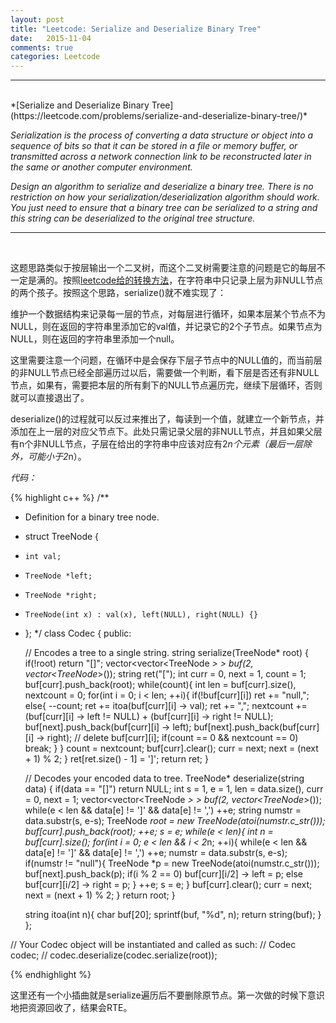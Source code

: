 ```yaml
---
layout: post
title: "Leetcode: Serialize and Deserialize Binary Tree"
date:   2015-11-04
comments: true
categories: Leetcode
---
```


***
<br />
*[Serialize and Deserialize Binary Tree](https://leetcode.com/problems/serialize-and-deserialize-binary-tree/)*

*Serialization is the process of converting a data structure or object into a sequence of bits so that it can be stored in a file or memory buffer, or transmitted across a network connection link to be reconstructed later in the same or another computer environment.*

*Design an algorithm to serialize and deserialize a binary tree. There is no restriction on how your serialization/deserialization algorithm should work. You just need to ensure that a binary tree can be serialized to a string and this string can be deserialized to the original tree structure.*

***
<br />

这题思路类似于按层输出一个二叉树，而这个二叉树需要注意的问题是它的每层不一定是满的。按照[leetcode给的转换方法](https://leetcode.com/faq/#binary-tree)，在字符串中只记录上层为非NULL节点的两个孩子。按照这个思路，serialize()就不难实现了：

维护一个数据结构来记录每一层的节点，对每层进行循环，如果本层某个节点不为NULL，则在返回的字符串里添加它的val值，并记录它的2个子节点。如果节点为NULL，则在返回的字符串里添加一个null。

这里需要注意一个问题，在循环中是会保存下层子节点中的NULL值的，而当前层的非NULL节点已经全部遍历过以后，需要做一个判断，看下层是否还有非NULL节点，如果有，需要把本层的所有剩下的NULL节点遍历完，继续下层循环，否则就可以直接退出了。

deserialize()的过程就可以反过来推出了，每读到一个值，就建立一个新节点，并添加在上一层的对应父节点下。此处只需记录父层的非NULL节点，并且如果父层有n个非NULL节点，子层在给出的字符串中应该对应有2*n个元素（最后一层除外，可能小于2*n）。

*代码：*

{% highlight c++ %}
/**
 * Definition for a binary tree node.
 * struct TreeNode {
 *     int val;
 *     TreeNode *left;
 *     TreeNode *right;
 *     TreeNode(int x) : val(x), left(NULL), right(NULL) {}
 * };
 */
class Codec {
public:

    // Encodes a tree to a single string.
    string serialize(TreeNode* root) {
        if(!root) return "[]";
        vector<vector<TreeNode *> > buf(2, vector<TreeNode*>());
        string ret("[");
        int curr = 0, next = 1, count = 1;
        buf[curr].push_back(root);
        while(count){
            int len = buf[curr].size(), nextcount = 0;
            for(int i = 0; i < len; ++i){
                if(!buf[curr][i]) ret += "null,";
                else{
                    --count;
                    ret += itoa(buf[curr][i] -> val);
                    ret += ",";
                    nextcount += (buf[curr][i] -> left != NULL) + (buf[curr][i] -> right != NULL);
                    buf[next].push_back(buf[curr][i] -> left);
                    buf[next].push_back(buf[curr][i] -> right);
                    // delete buf[curr][i];
                    if(count == 0 && nextcount == 0) break;
                }
            }
            count = nextcount;
            buf[curr].clear();
            curr = next;
            next = (next + 1) % 2;
        }
        ret[ret.size() - 1] = ']';
        return ret;
    }

    // Decodes your encoded data to tree.
    TreeNode* deserialize(string data) {
        if(data == "[]") return NULL;
        int s = 1, e = 1, len = data.size(), curr = 0, next = 1;
        vector<vector<TreeNode *> > buf(2, vector<TreeNode*>());
        while(e < len && data[e] != ']' && data[e] != ',') ++e;
        string numstr = data.substr(s, e-s);
        TreeNode *root = new TreeNode(atoi(numstr.c_str()));
        buf[curr].push_back(root);
        ++e;
        s = e;
        while(e < len){
            int n = buf[curr].size();
            for(int i = 0; e < len && i < 2*n; ++i){
                while(e < len && data[e] != ']' && data[e] != ',') ++e;
                numstr = data.substr(s, e-s);
                if(numstr != "null"){
                    TreeNode *p = new TreeNode(atoi(numstr.c_str()));
                    buf[next].push_back(p);
                    if(i % 2 == 0) buf[curr][i/2] -> left = p;
                    else buf[curr][i/2] -> right = p;
                }
                ++e;
                s = e;
            }
            buf[curr].clear();
            curr = next;
            next = (next + 1) % 2;
        }
        return root;
    }

    string itoa(int n){
        char buf[20];
        sprintf(buf, "%d", n);
        return string(buf);
    }
};

// Your Codec object will be instantiated and called as such:
// Codec codec;
// codec.deserialize(codec.serialize(root));

{% endhighlight %}

这里还有一个小插曲就是serialize遍历后不要删除原节点。第一次做的时候下意识地把资源回收了，结果会RTE。
